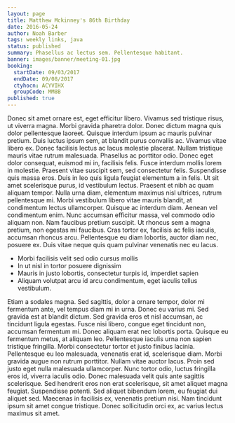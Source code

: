 ```yaml
---
layout: page
title: Matthew Mckinney's 86th Birthday
date: 2016-05-24
author: Noah Barber
tags: weekly links, java
status: published
summary: Phasellus ac lectus sem. Pellentesque habitant.
banner: images/banner/meeting-01.jpg
booking:
  startDate: 09/03/2017
  endDate: 09/08/2017
  ctyhocn: ACYVIHX
  groupCode: MM8B
published: true
---
```

Donec sit amet ornare est, eget efficitur libero. Vivamus sed tristique risus, ut viverra magna. Morbi gravida pharetra dolor. Donec dictum magna quis dolor pellentesque laoreet. Quisque interdum ipsum ac mauris pulvinar pretium. Duis luctus ipsum sem, at blandit purus convallis ac. Vivamus vitae libero ex. Donec facilisis lectus ac lacus molestie placerat. Nullam tristique mauris vitae rutrum malesuada. Phasellus ac porttitor odio. Donec eget dolor consequat, euismod mi in, facilisis felis. Fusce interdum mollis lorem in molestie. Praesent vitae suscipit sem, sed consectetur felis. Suspendisse quis massa eros. Duis in leo quis ligula feugiat elementum a in felis. Ut sit amet scelerisque purus, id vestibulum lectus.
Praesent et nibh ac quam aliquam tempor. Nulla urna diam, elementum maximus nisl ultrices, rutrum pellentesque mi. Morbi vestibulum libero vitae mauris blandit, at condimentum lectus ullamcorper. Quisque ac interdum diam. Aenean vel condimentum enim. Nunc accumsan efficitur massa, vel commodo odio aliquam non. Nam faucibus pretium suscipit. Ut rhoncus sem a magna pretium, non egestas mi faucibus. Cras tortor ex, facilisis ac felis iaculis, accumsan rhoncus arcu. Pellentesque eu diam lobortis, auctor diam nec, posuere ex. Duis vitae neque quis quam pulvinar venenatis nec eu lacus.

* Morbi facilisis velit sed odio cursus mollis
* In ut nisl in tortor posuere dignissim
* Mauris in justo lobortis, consectetur turpis id, imperdiet sapien
* Aliquam volutpat arcu id arcu condimentum, eget iaculis tellus vestibulum.

Etiam a sodales magna. Sed sagittis, dolor a ornare tempor, dolor mi fermentum ante, vel tempus diam mi in urna. Donec eu varius mi. Sed gravida est at blandit dictum. Sed gravida eros et nisl accumsan, ac tincidunt ligula egestas. Fusce nisi libero, congue eget tincidunt non, accumsan fermentum mi. Donec aliquam erat nec lobortis porta. Quisque eu fermentum metus, at aliquam leo. Pellentesque iaculis urna non sapien tristique fringilla. Morbi consectetur tortor et justo finibus lacinia. Pellentesque eu leo malesuada, venenatis erat id, scelerisque diam.
Morbi gravida augue non rutrum porttitor. Nullam vitae auctor lacus. Proin sed justo eget nulla malesuada ullamcorper. Nunc tortor odio, luctus fringilla eros id, viverra iaculis odio. Donec malesuada velit quis ante sagittis scelerisque. Sed hendrerit eros non erat scelerisque, sit amet aliquet magna feugiat. Suspendisse potenti. Sed aliquet bibendum lorem, eu feugiat dui aliquet sed. Maecenas in facilisis ex, venenatis pretium nisi. Nam tincidunt ipsum sit amet congue tristique. Donec sollicitudin orci ex, ac varius lectus maximus sit amet.
